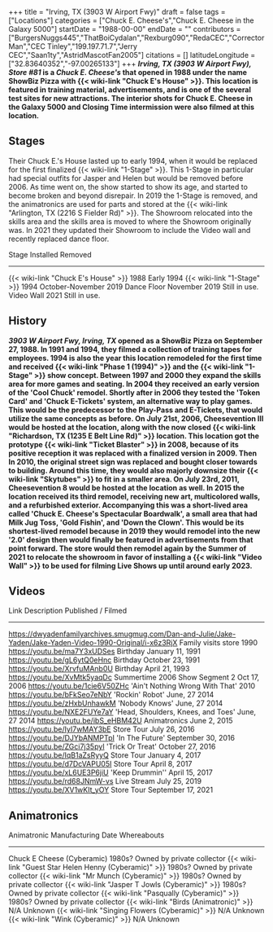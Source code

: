 +++
title = "Irving, TX (3903 W Airport Fwy)"
draft = false
tags = ["Locations"]
categories = ["Chuck E. Cheese's","Chuck E. Cheese in the Galaxy 5000"]
startDate = "1988-00-00"
endDate = ""
contributors = ["BurgersNuggs445","ThatBoiCydalan","Rexburg090","RedaCEC","CorrectorMan","CEC Tinley","199.197.71.7","Jerry CEC","Saan1ty","AstridMascotFan2005"]
citations = []
latitudeLongitude = ["32.83640352","-97.00265133"]
+++
***Irving, TX (3903 W Airport Fwy), Store #81* is a *Chuck E. Cheese's* that opened in 1988 under the name ShowBiz Pizza with {{< wiki-link "Chuck E's House" >}}.
This location is featured in training material, advertisements, and is one of the several test sites for new attractions.
The interior shots for Chuck E. Cheese in the Galaxy 5000 and Closing Time intermission were also filmed at this location.**

## Stages

Their Chuck E.'s House lasted up to early 1994, when it would be replaced for the first finalized {{< wiki-link "1-Stage" >}}. This 1-Stage in particular had special outfits for Jasper and Helen but would be removed before 2006.
As time went on, the show started to show its age, and started to become broken and beyond disrepair. In 2019 the 1-Stage is removed, and the animatronics are used for parts and stored at the {{< wiki-link "Arlington, TX (2216 S Fielder Rd)" >}}. The Showroom relocated into the skills area and the skills area is moved to where the Showroom originally was. In 2021 they updated their Showroom to include the Video wall and recently replaced dance floor.

  Stage                                      Installed       Removed
  ------------------------------------------ --------------- -----------------------
  {{< wiki-link "Chuck E's House" >}}   1988            Early 1994
  {{< wiki-link "1-Stage" >}}            1994            October-November 2019
  Dance Floor                                November 2019   Still in use.
  Video Wall                                 2021            Still in use.

## History

***3903 W Airport Fwy, Irving, TX* opened as a ShowBiz Pizza on September 27, 1988. In 1991 and 1994, they filmed a collection of training tapes for employees. 1994 is also the year this location remodeled for the first time and received {{< wiki-link "Phase 1 (1994)" >}} and the {{< wiki-link "1-Stage" >}} show concept. Between 1997 and 2000 they expand the skills area for more games and seating.
In 2004 they received an early version of the 'Cool Chuck' remodel. Shortly after in 2006 they tested the 'Token Card' and 'Chuck E-Tickets' system, an alternative way to play games. This would be the predecessor to the Play-Pass and E-Tickets, that would utilize the same concepts as before.
On July 21st, 2006, Cheesevention III would be hosted at the location, along with the now closed {{< wiki-link "Richardson, TX (1235 E Belt Line Rd)" >}} location.
This location got the prototype {{< wiki-link "Ticket Blaster" >}} in 2008, because of its positive reception it was replaced with a finalized version in 2009. Then In 2010, the original street sign was replaced and bought closer towards to building. Around this time, they would also majorly downsize their {{< wiki-link "Skytubes" >}} to fit in a smaller area.
On July 23rd, 2011, Cheesevention 8 would be hosted at the location as well.
In 2015 the location received its third remodel, receiving new art, multicolored walls, and a refurbished exterior. Accompanying this was a short-lived area called 'Chuck E. Cheese's Spectacular Boardwalk', a small area that had Milk Jug Toss, 'Gold Fishin', and 'Down the Clown'. This would be its shortest-lived remodel because in 2019 they would remodel into the new '2.0' design then would finally be featured in advertisements from that point forward. The store would then remodel again by the Summer of 2021 to relocate the showroom in favor of installing a {{< wiki-link "Video Wall" >}} to be used for filming Live Shows up until around early 2023.**

## Videos

  Link                                                                                                          Description                            Published / Filmed
  ------------------------------------------------------------------------------------------------------------- -------------------------------------- --------------------
  https://dwyadenfamilyarchives.smugmug.com/Dan-and-Julie/Jake-Yaden/Jake-Yaden-Video-1990-Original/i-x6z3RjX   Family visits store                    1990
  https://youtu.be/ma7Y3xUDSes                                                                                  Birthday                               January 11, 1991
  https://youtu.be/gL6ytQ0eHnc                                                                                  Birthday                               October 23, 1991
  https://youtu.be/XrvfuMAnb0U                                                                                  Birthday                               April 21, 1993
  https://youtu.be/XvMtk5yaqDc                                                                                  Summertime 2006 Show Segment 2         Oct 17, 2006
  https://youtu.be/1cie6V50ZHc                                                                                  'Ain't Nothing Wrong With That'     2010
  https://youtu.be/bFkSeo7eNbY                                                                                  'Rockin' Robot'                     June, 27 2014
  https://youtu.be/zHxbUnhawkM                                                                                  'Nobody Knows'                       June, 27 2014
  https://youtu.be/NXE2FUYe7aY                                                                                  'Head, Shoulders, Knees, and Toes'   June, 27 2014
  https://youtu.be/ibS_eHBM42U                                                                                  Animatronics                           June 2, 2015
  https://youtu.be/IyI7wMAY3bE                                                                                  Store Tour                             July 26, 2016
  https://youtu.be/DJYbANMPTpI                                                                                  'In The Future'                      September 30, 2016
  https://youtu.be/ZGci7j35pyI                                                                                  'Trick Or Treat'                     October 27, 2016
  https://youtu.be/IqB1aZsRyyQ                                                                                  Store Tour                             January 4, 2017
  https://youtu.be/d7DcVAPU05I                                                                                  Store Tour                             April 8, 2017
  https://youtu.be/xL6UE3P6jiU                                                                                  'Keep Drummin''                     April 15, 2017
  https://youtu.be/rd68JNmW-vs                                                                                  Live Stream                            July 25, 2019
  https://youtu.be/XV1wKIt_yOY                                                                                  Store Tour                             September 17, 2021

## Animatronics

  Animatronic                                                  Manufacturing Date   Whereabouts
  ------------------------------------------------------------ -------------------- ----------------------------
  Chuck E Cheese (Cyberamic)                                   1980s?               Owned by private collector
  {{< wiki-link "Guest Star Helen Henny (Cyberamic)" >}}   1980s?               Owned by private collector
  {{< wiki-link "Mr Munch (Cyberamic)" >}}                 1980s?               Owned by private collector
  {{< wiki-link "Jasper T Jowls (Cyberamic)" >}}           1980s?               Owned by private collector
  {{< wiki-link "Pasqually (Cyberamic)" >}}                1980s?               Owned by private collector
  {{< wiki-link "Birds (Animatronic)" >}}                  N/A                  Unknown
  {{< wiki-link "Singing Flowers (Cyberamic)" >}}          N/A                  Unknown
  {{< wiki-link "Wink (Cyberamic)" >}}                     N/A                  Unknown
